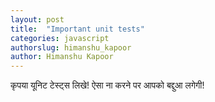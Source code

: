 ```yaml
---
layout: post
title:  "Important unit tests"
categories: javascript
authorslug: himanshu_kapoor
author: Himanshu Kapoor
---
```


कृपया यूनिट टेस्ट्स लिखे! ऐसा ना करने पर आपको बद्दुआ लगेगी!